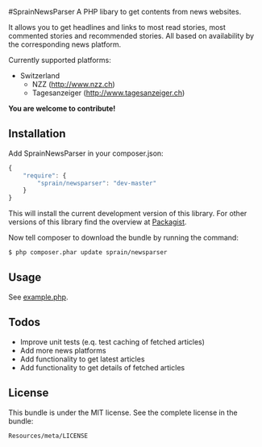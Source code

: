 #SprainNewsParser
A PHP libary to get contents from news websites.

It allows you to get headlines and links to most read stories, most commented stories and recommended stories.
All based on availability by the corresponding news platform.

Currently supported platforms:
* Switzerland
  * NZZ (http://www.nzz.ch)
  * Tagesanzeiger (http://www.tagesanzeiger.ch)

**You are welcome to contribute!**

## Installation
Add SprainNewsParser in your composer.json:

```js
{
    "require": {
        "sprain/newsparser": "dev-master"
    }
}
```

This will install the current development version of this library.
For other versions of this library find the overview at [Packagist](https://packagist.org/packages/sprain/newsparser).

Now tell composer to download the bundle by running the command:

``` bash
$ php composer.phar update sprain/newsparser
```

## Usage
See [example.php](example/example.php).

## Todos
* Improve unit tests (e.q. test caching of fetched articles)
* Add more news platforms
* Add functionality to get latest articles
* Add functionality to get details of fetched articles

## License
This bundle is under the MIT license. See the complete license in the bundle:

    Resources/meta/LICENSE